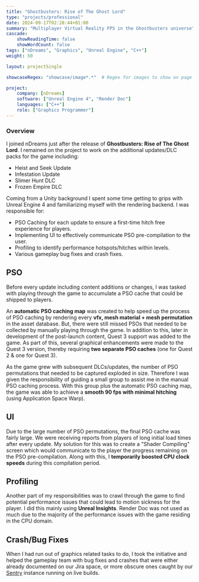 ```yaml
---
title: "Ghostbusters: Rise of The Ghost Lord"
type: "projects/professional"
date: 2024-09-17T02:28:44+01:00
summary: "Multiplayer Virtual Reality FPS in the Ghostbusters universe"
cascade:
    showReadingTime: false
    showWordCount: false
tags: ["nDreams", "Graphics", "Unreal Engine", "C++"]
weight: 50

layout: projectSingle

showcaseRegex: "showcase/image*.*"	# Regex for images to show on page

project:
    company: [nDreams]
    software: ["Unreal Engine 4", "Render Doc"]
    languages: ["C++"]
    role: ["Graphics Programmer"]
---
```


<!-- {{< carousel images="images/*" aspectRatio="16-9" >}} -->

### Overview

I joined nDreams just after the release of **Ghostbusters: Rise of The Ghost Lord**. I remained on the project to work on the additional updates/DLC packs for the game including:
- Heist and Seek Update
- Infestation Update
- Slimer Hunt DLC
- Frozen Empire DLC

Coming from a Unity background I spent some time getting to grips with Unreal Engine 4 and familiarizing myself with the rendering backend. I was responsible for:
- PSO Caching for each update to ensure a first-time hitch free experience for players.
- Implementing UI to effectively communicate PSO pre-compilation to the user.
- Profiling to identify performance hotspots/hitches within levels.
- Various gameplay bug fixes and crash fixes.

## PSO
Before every update including content additions or changes, I was tasked with playing through the game to accumulate a PSO cache that could be shipped to players.

An **automatic PSO caching map** was created to help speed up the process of PSO caching by rendering every **vfx, mesh material + mesh permutation** in the asset database. But, there were still missed PSOs that needed to be collected by manually playing through the game. In addition to this, later in development of the post-launch content, Quest 3 support was added to the game. As part of this, several graphical enhancements were made to the Quest 3 version, thereby requiring **two separate PSO caches** (one for Quest 2 & one for Quest 3).

As the game grew with subsequent DLCs/updates, the number of PSO permutations that needed to be captured exploded in size. Therefore I was given the responsibility of guiding a small group to assist me in the manual PSO caching process. With this group plus the automatic PSO caching map, the game was able to achieve a **smooth 90 fps with minimal hitching** (using Application Space Warp).

## UI
Due to the large number of PSO permutations, the final PSO cache was fairly large. We were receiving reports from players of long initial load times after every update. My solution for this was to create a "Shader Compiling" screen which would communicate to the player the progress remaining on the PSO pre-compilation. Along with this, I **temporarily boosted CPU clock speeds** during this compilation period.

## Profiling
Another part of my responsibilities was to crawl through the game to find potential performance issues that could lead to motion sickness for the player. I did this mainly using **Unreal Insights**. Render Doc was not used as much due to the majority of the performance issues with the game residing in the CPU domain.

## Crash/Bug Fixes
When I had run out of graphics related tasks to do, I took the initiative and helped the gameplay team with bug fixes and crashes that were either already documented on our Jira space, or more obscure ones caught by our [Sentry](https://sentry.io/welcome/) instance running on live builds.